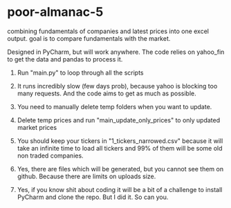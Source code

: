 # poor-almanac-5

combining fundamentals of companies and latest prices into one excel output. 
goal is to compare fundamentals with the market.

Designed in PyCharm, but will work anywhere. The code relies on yahoo_fin to get the data and pandas to process it.  

1. Run "main.py" to loop through all the scripts
2. It runs incredibly slow (few days prob), because yahoo is blocking too many requests. And the code aims to get as much as possible.
3. You need to manually delete temp folders when you want to update.
4. Delete temp prices and run "main_update_only_prices" to only updated market prices
5. You should keep your tickers in "1_tickers_narrowed.csv" because it will take an infinite time to load all tickers and 99% of them will be some old non traded companies.

6. Yes, there are files which will be generated, but you cannot see them on github. Because there are limits on uploads size. 
7. Yes, if you know shit about coding it will be a bit of a challenge to install PyCharm and clone the repo. But I did it. So can you. 
